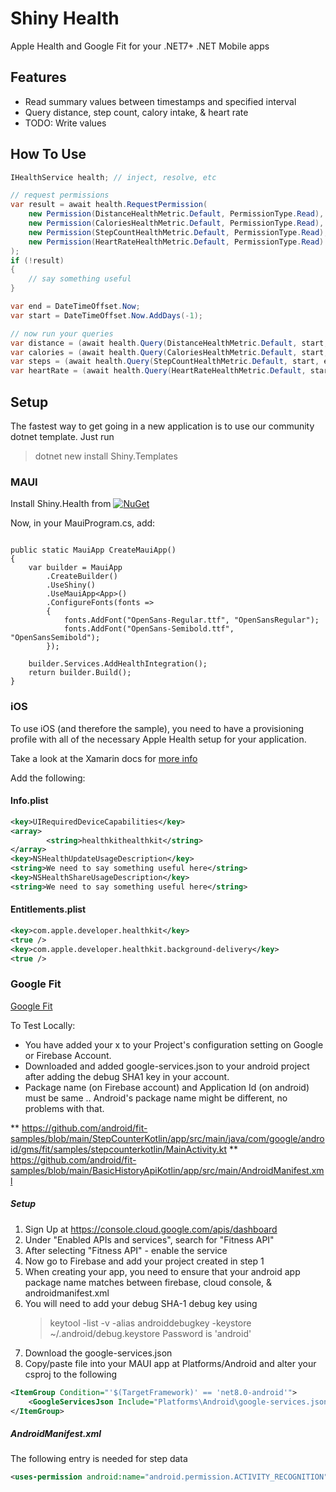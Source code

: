 ﻿# Shiny Health

Apple Health and Google Fit for your .NET7+ .NET Mobile apps

## Features
* Read summary values between timestamps and specified interval
* Query distance, step count, calory intake, & heart rate
* TODO: Write values

## How To Use

```csharp
IHealthService health; // inject, resolve, etc

// request permissions
var result = await health.RequestPermission(
    new Permission(DistanceHealthMetric.Default, PermissionType.Read),
    new Permission(CaloriesHealthMetric.Default, PermissionType.Read),
    new Permission(StepCountHealthMetric.Default, PermissionType.Read),
    new Permission(HeartRateHealthMetric.Default, PermissionType.Read)
);
if (!result)
{
    // say something useful
}

var end = DateTimeOffset.Now;
var start = DateTimeOffset.Now.AddDays(-1);

// now run your queries
var distance = (await health.Query(DistanceHealthMetric.Default, start, end, Interval.Days)).Sum(x => x.Value);
var calories = (await health.Query(CaloriesHealthMetric.Default, start, end, Interval.Days)).Sum(x => x.Value);
var steps = (await health.Query(StepCountHealthMetric.Default, start, end, Interval.Days)).Sum(x => x.Value);
var heartRate = (await health.Query(HeartRateHealthMetric.Default, start, end, Interval.Days)).Average(x => x.Value);
```

## Setup

The fastest way to get going in a new application is to use our community dotnet template.  Just run

> dotnet new install Shiny.Templates

### MAUI

Install Shiny.Health from [![NuGet](https://img.shields.io/nuget/v/Shiny.Health.svg?maxAge=2592000)](https://www.nuget.org/packages/Shiny.Health/)

Now, in your MauiProgram.cs, add:

```cshar

public static MauiApp CreateMauiApp()
{
    var builder = MauiApp
        .CreateBuilder()
        .UseShiny()
        .UseMauiApp<App>()
        .ConfigureFonts(fonts =>
        {
            fonts.AddFont("OpenSans-Regular.ttf", "OpenSansRegular");
            fonts.AddFont("OpenSans-Semibold.ttf", "OpenSansSemibold"); 
        });

    builder.Services.AddHealthIntegration();
    return builder.Build();
}
```

### iOS

To use iOS (and therefore the sample), you need to have a provisioning profile with all
of the necessary Apple Health setup for your application.

Take a look at the Xamarin docs for [more info](https://learn.microsoft.com/en-us/xamarin/ios/platform/healthkit)

Add the following:

#### Info.plist

```xml
<key>UIRequiredDeviceCapabilities</key>
<array>
        <string>healthkithealthkit</string>
</array>
<key>NSHealthUpdateUsageDescription</key>
<string>We need to say something useful here</string>
<key>NSHealthShareUsageDescription</key>
<string>We need to say something useful here</string>
```

#### Entitlements.plist
```xml
<key>com.apple.developer.healthkit</key>
<true />
<key>com.apple.developer.healthkit.background-delivery</key>
<true />
```

### Google Fit

[Google Fit](http://developers.google.com/fit/android/get-started)

To Test Locally:
* You have added your x to your Project's configuration setting on Google or Firebase Account.
* Downloaded and added google-services.json to your android project after adding the debug SHA1 key in your account.
* Package name (on Firebase account) and Application Id (on android) must be same .. Android's package name might be different, no problems with that.

** https://github.com/android/fit-samples/blob/main/StepCounterKotlin/app/src/main/java/com/google/android/gms/fit/samples/stepcounterkotlin/MainActivity.kt
** https://github.com/android/fit-samples/blob/main/BasicHistoryApiKotlin/app/src/main/AndroidManifest.xml

##### Setup

1. Sign Up at https://console.cloud.google.com/apis/dashboard
2. Under "Enabled APIs and services", search for "Fitness API"
3. After selecting "Fitness API" - enable the service
4. Now go to Firebase and add your project created in step 1
5. When creating your app, you need to ensure that your android app package name matches between firebase, cloud console, & androidmanifest.xml
6. You will need to add your debug SHA-1 debug key using
    > keytool -list -v -alias androiddebugkey -keystore ~/.android/debug.keystore
    > Password is 'android'
7. Download the google-services.json
8. Copy/paste file into your MAUI app at Platforms/Android and alter your csproj to the following
```xml
<ItemGroup Condition="'$(TargetFramework)' == 'net8.0-android'">
	<GoogleServicesJson Include="Platforms\Android\google-services.json" />
</ItemGroup>
```

##### AndroidManifest.xml

The following entry is needed for step data

```xml
<uses-permission android:name="android.permission.ACTIVITY_RECOGNITION"/>
```